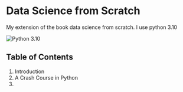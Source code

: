 Data Science from Scratch
=========================

My extension of the book data science from scratch. I use python 3.10

![Python 3.10](https://img.shields.io/badge/Python-3.10-blue)

## Table of Contents

1. Introduction
2. A Crash Course in Python
3. 